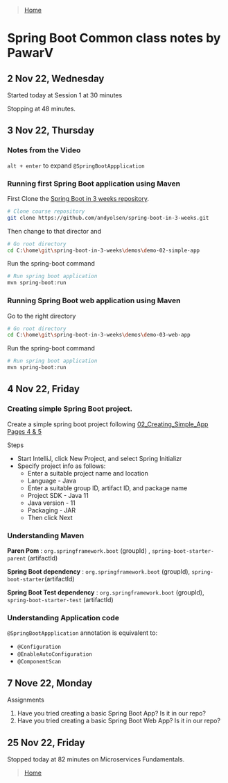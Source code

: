>[Home](../README.md)

# Spring Boot Common class notes by PawarV 

## 2 Nov 22, Wednesday 

Started today at Session 1 at 30 minutes

Stopping at 48 minutes.


## 3 Nov 22, Thursday

### Notes from the Video

`alt + enter` to expand `@SpringBootAppplication`

### Running first Spring Boot application using Maven

First Clone the [Spring Boot in 3 weeks repository](https://github.com/andyolsen/spring-boot-in-3-weeks.git).

```bash
# Clone course repository
git clone https://github.com/andyolsen/spring-boot-in-3-weeks.git
```

Then change to that director and 
```bash
# Go root directory
cd C:\home\git\spring-boot-in-3-weeks\demos\demo-02-simple-app
```
Run the spring-boot command

```bash
# Run spring boot application
mvn spring-boot:run
```

### Running Spring Boot web application using Maven


Go to the right directory

```bash
# Go root directory
cd C:\home\git\spring-boot-in-3-weeks\demos\demo-03-web-app
```
Run the spring-boot command

```bash
# Run spring boot application
mvn spring-boot:run
```
## 4 Nov 22, Friday

### Creating simple Spring Boot project.

Create a simple spring boot project following [02_Creating_Simple_App Pages 4 & 5](https://docs.google.com/presentation/d/1dRzG3eRyW2DAEgPZcUqeC-hp6hvnSVs4/edit#slide=id.p4)

Steps 
- Start IntelliJ, click New Project, and select Spring Initializr
- Specify project info as follows:
  - Enter a suitable project name and location
  - Language - Java
  - Enter a suitable group ID, artifact ID, and package name
  - Project SDK - Java 11
  - Java version - 11
  - Packaging - JAR
  - Then click Next

### Understanding Maven

**Paren Pom** : `org.springframework.boot` (groupId) , `spring-boot-starter-parent` (artifactId)

**Spring Boot dependency** :  `org.springframework.boot` (groupId), `spring-boot-starter`(artifactId)

**Spring Boot Test dependency** : `org.springframework.boot` (groupId), `spring-boot-starter-test` (artifactId)

### Understanding Application code

`@SpringBootAppplication` annotation is equivalent to:
- `@Configuration`
- `@EnableAutoConfiguration`
- `@ComponentScan`
 
## 7 Nove 22, Monday

Assignments
1. Have you tried creating a basic Spring Boot App? Is it in our repo?
2. Have you tried creating a basic Spring Boot Web App? Is it in our repo?

## 25 Nov 22, Friday

Stopped today at 82 minutes on Microservices Fundamentals.

>[Home](../README.md)